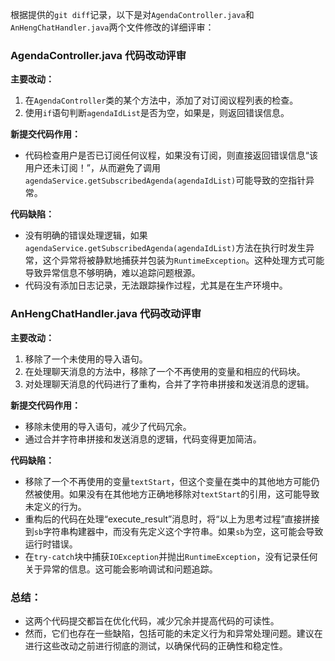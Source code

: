 根据提供的`git diff`记录，以下是对`AgendaController.java`和`AnHengChatHandler.java`两个文件修改的详细评审：

### AgendaController.java 代码改动评审

**主要改动：**
1. 在`AgendaController`类的某个方法中，添加了对订阅议程列表的检查。
2. 使用`if`语句判断`agendaIdList`是否为空，如果是，则返回错误信息。

**新提交代码作用：**
- 代码检查用户是否已订阅任何议程，如果没有订阅，则直接返回错误信息“该用户还未订阅！”，从而避免了调用`agendaService.getSubscribedAgenda(agendaIdList)`可能导致的空指针异常。

**代码缺陷：**
- 没有明确的错误处理逻辑，如果`agendaService.getSubscribedAgenda(agendaIdList)`方法在执行时发生异常，这个异常将被静默地捕获并包装为`RuntimeException`。这种处理方式可能导致异常信息不够明确，难以追踪问题根源。
- 代码没有添加日志记录，无法跟踪操作过程，尤其是在生产环境中。

### AnHengChatHandler.java 代码改动评审

**主要改动：**
1. 移除了一个未使用的导入语句。
2. 在处理聊天消息的方法中，移除了一个不再使用的变量和相应的代码块。
3. 对处理聊天消息的代码进行了重构，合并了字符串拼接和发送消息的逻辑。

**新提交代码作用：**
- 移除未使用的导入语句，减少了代码冗余。
- 通过合并字符串拼接和发送消息的逻辑，代码变得更加简洁。

**代码缺陷：**
- 移除了一个不再使用的变量`textStart`，但这个变量在类中的其他地方可能仍然被使用。如果没有在其他地方正确地移除对`textStart`的引用，这可能导致未定义的行为。
- 重构后的代码在处理“execute_result”消息时，将“以上为思考过程”直接拼接到`sb`字符串构建器中，而没有先定义这个字符串。如果`sb`为空，这可能会导致运行时错误。
- 在`try-catch`块中捕获`IOException`并抛出`RuntimeException`，没有记录任何关于异常的信息。这可能会影响调试和问题追踪。

### 总结：
- 这两个代码提交都旨在优化代码，减少冗余并提高代码的可读性。
- 然而，它们也存在一些缺陷，包括可能的未定义行为和异常处理问题。建议在进行这些改动之前进行彻底的测试，以确保代码的正确性和稳定性。